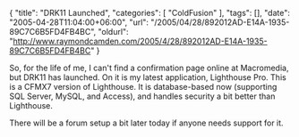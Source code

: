 {
	"title": "DRK11 Launched",
	"categories": [
		"ColdFusion"
	],
	"tags": [],
	"date": "2005-04-28T11:04:00+06:00",
	"url": "/2005/04/28/892012AD-E14A-1935-89C7C6B5FD4FB4BC",
	"oldurl": "http://www.raymondcamden.com/2005/4/28/892012AD-E14A-1935-89C7C6B5FD4FB4BC"
}

So, for the life of me, I can't find a confirmation page online at Macromedia, but DRK11 has launched. On it is my latest application, Lighthouse Pro. This is a CFMX7 version of Lighthouse. It is database-based now (supporting SQL Server, MySQL, and Access), and handles security a bit better than Lighthouse. 

There will be a forum setup a bit later today if anyone needs support for it.